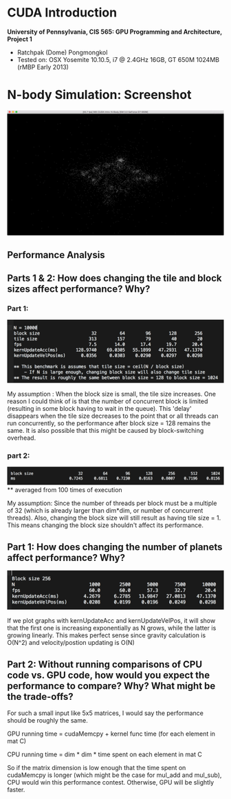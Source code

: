 CUDA Introduction
=================

**University of Pennsylvania, CIS 565: GPU Programming and Architecture, Project 1**

* Ratchpak (Dome) Pongmongkol
* Tested on: OSX Yosemite 10.10.5, i7 @ 2.4GHz 16GB, GT 650M 1024MB (rMBP Early 2013)

#  N-body Simulation: Screenshot 

![](images/SG.png)

## Performance Analysis

## Parts 1 & 2: How does changing the tile and block sizes affect performance? Why?
### Part 1:

![](images/01.png)

My assumption : When the block size is small, the tile size increases. One reason I could think of is that the number of concurrent block is limited (resulting in some block having to wait in the queue). This 'delay' disappears when the tile size decreases to the point that or all threads can run concurrently, so the performance after block size = 128 remains the same. It is also possible that this might be caused by block-switching overhead.

### part 2: 

![](images/02.png)
** averaged from 100 times of execution

My assumption: Since the number of threads per block must be a multiple of 32 (which is already larger than dim*dim, or number of concurrent threads). Also, changing the block size will still result as having tile size = 1. This means changing the block size shouldn't affect its performance.

## Part 1: How does changing the number of planets affect performance? Why?

![](images/03.png)

If we plot graphs with kernUpdateAcc and kernUpdateVelPos, it will show that the first one is increasing exponentially as N grows, while the latter is growing linearly. This makes perfect sense since gravity calculation is O(N^2) and velocity/postion updating is O(N) 

## Part 2: Without running comparisons of CPU code vs. GPU code, how would you expect the performance to compare? Why? What might be the trade-offs?
For such a small input like 5x5 matrices, I would say the performance should be roughly the same. 

GPU running time = cudaMemcpy + kernel func time (for each element in mat C)

CPU running time = dim * dim * time spent on each element in mat C

So if the matrix dimension is low enough that the time spent on cudaMemcpy is longer (which might be the case for mul_add and mul_sub), CPU would win this performance contest. Otherwise, GPU will be slightly faster.
